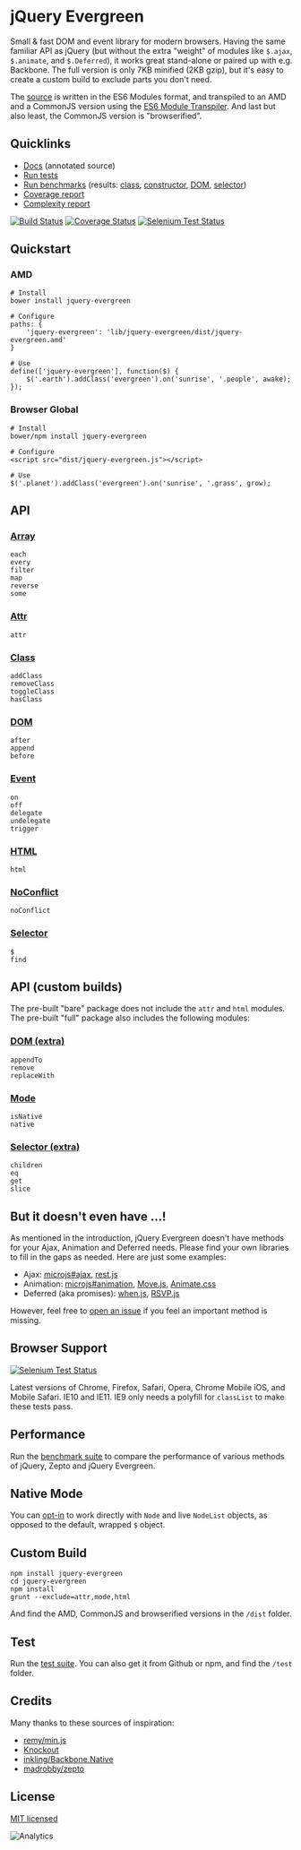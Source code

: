 # jQuery Evergreen

Small & fast DOM and event library for modern browsers.
Having the same familiar API as jQuery (but without the extra "weight" of modules like `$.ajax`, `$.animate`, and `$.Deferred`), it works great stand-alone or paired up with e.g. Backbone.
The full version is only 7KB minified (2KB gzip), but it's easy to create a custom build to exclude parts you don't need.

The [source](https://github.com/webpro/jquery-evergreen) is written in the ES6 Modules format, and transpiled to an AMD and a CommonJS version using the [ES6 Module Transpiler](http://square.github.io/es6-module-transpiler/). And last but also least, the CommonJS version is "browserified".

## Quicklinks

* [Docs](http://webpro.github.io/jquery-evergreen/doc/) (annotated source)
* [Run tests](http://webpro.github.io/jquery-evergreen/test/)
* [Run benchmarks](http://webpro.github.io/jquery-evergreen/benchmark/) (results: [class](http://www.browserscope.org/user/tests/table/agt1YS1wcm9maWxlcnIRCxIEVGVzdBiAgICkvo7WCQw?v=3&layout=simple), [constructor](http://www.browserscope.org/user/tests/table/agt1YS1wcm9maWxlcnIRCxIEVGVzdBiAgICkyo2ECQw?v=3&layout=simple), [DOM](http://www.browserscope.org/user/tests/table/agt1YS1wcm9maWxlcnIRCxIEVGVzdBiAgIDk0Jv_Cgw?v=3&layout=simple), [selector](http://www.browserscope.org/user/tests/table/agt1YS1wcm9maWxlcnIRCxIEVGVzdBiAgICkzLXNCAw?v=3&layout=simple))
* [Coverage report](http://webpro.github.io/jquery-evergreen/coverage/dist/jquery-evergreen.js.html)
* [Complexity report](http://webpro.github.io/jquery-evergreen/complexity/)

[![Build Status](https://travis-ci.org/webpro/jquery-evergreen.png?branch=master)](https://travis-ci.org/webpro/jquery-evergreen)
[![Coverage Status](https://coveralls.io/repos/webpro/jquery-evergreen/badge.png?branch=master)](https://coveralls.io/r/webpro/jquery-evergreen?branch=master)
[![Selenium Test Status](https://saucelabs.com/buildstatus/webpro)](https://saucelabs.com/u/webpro)

## Quickstart

### AMD

    # Install
	bower install jquery-evergreen

	# Configure
	paths: {
		'jquery-evergreen': 'lib/jquery-evergreen/dist/jquery-evergreen.amd'
	}

	# Use
	define(['jquery-evergreen'], function($) {
		$('.earth').addClass('evergreen').on('sunrise', '.people', awake);
	});

### Browser Global

    # Install
	bower/npm install jquery-evergreen

	# Configure
	<script src="dist/jquery-evergreen.js"></script>

	# Use
	$('.planet').addClass('evergreen').on('sunrise', '.grass', grow);

## API

### [Array](http://webpro.github.io/jquery-evergreen/doc/array.html)

    each
    every
    filter
    map
    reverse
    some

### [Attr](http://webpro.github.io/jquery-evergreen/doc/attr.html)

	attr

### [Class](http://webpro.github.io/jquery-evergreen/doc/class.html)

	addClass
	removeClass
	toggleClass
	hasClass

### [DOM](http://webpro.github.io/jquery-evergreen/doc/dom.html)

	after
	append
	before

### [Event](http://webpro.github.io/jquery-evergreen/doc/event.html)

	on
	off
	delegate
	undelegate
	trigger

### [HTML](http://webpro.github.io/jquery-evergreen/doc/html.html)

	html

### [NoConflict](http://webpro.github.io/jquery-evergreen/doc/noconflict.html)

	noConflict

### [Selector](http://webpro.github.io/jquery-evergreen/doc/selector.html)

	$
	find


## API (custom builds)

The pre-built "bare" package does not include the `attr` and `html` modules.
The pre-built "full" package also includes the following modules:

### [DOM (extra)](http://webpro.github.io/jquery-evergreen/doc/dom_extra.html)

	appendTo
    remove
    replaceWith

### [Mode](http://webpro.github.io/jquery-evergreen/doc/mode.html)

	isNative
	native

### [Selector (extra)](http://webpro.github.io/jquery-evergreen/doc/selector_extra.html)

	children
	eq
	get
	slice

## But it doesn't even have ...!

As mentioned in the introduction, jQuery Evergreen doesn't have methods for your Ajax, Animation and Deferred needs. Please find your own libraries to fill in the gaps as needed. Here are just some examples:

* Ajax: [microjs#ajax](http://microjs.com/#ajax), [rest.js](https://github.com/cujojs/rest)
* Animation: [microjs#animation](http://microjs.com/#animation), [Move.js](http://visionmedia.github.io/move.js/), [Animate.css](https://daneden.me/animate/)
* Deferred (aka promises): [when.js](https://github.com/cujojs/when), [RSVP.js](https://github.com/tildeio/rsvp.js)

However, feel free to [open an issue](https://github.com/webpro/jquery-evergreen/issues) if you feel an important method is missing.

## Browser Support

[![Selenium Test Status](https://saucelabs.com/browser-matrix/webpro.svg)](https://saucelabs.com/u/webpro)

Latest versions of Chrome, Firefox, Safari, Opera, Chrome Mobile iOS, and Mobile Safari. IE10 and IE11. IE9 only needs a polyfill for `classList` to make these tests pass.

## Performance

Run the [benchmark suite](http://webpro.github.io/jquery-evergreen/benchmark/) to compare the performance of various methods of jQuery, Zepto and jQuery Evergreen.

## Native Mode

You can [opt-in](http://webpro.github.io/jquery-evergreen/doc/mode.html) to work directly with `Node` and live `NodeList` objects, as opposed to the default, wrapped `$` object.

## Custom Build

	npm install jquery-evergreen
	cd jquery-evergreen
	npm install
	grunt --exclude=attr,mode,html

And find the AMD, CommonJS and browserified versions in the `/dist` folder.

## Test

Run the [test suite](http://webpro.github.io/jquery-evergreen/test/). You can also get it from Github or npm, and find the `/test` folder.

## Credits

Many thanks to these sources of inspiration:

* [remy/min.js](https://github.com/remy/min.js)
* [Knockout](https://github.com/knockout/knockout/blob/master/src/utils.js)
* [inkling/Backbone.Native](https://github.com/inkling/backbone.native/blob/master/backbone.native.js)
* [madrobby/zepto](https://github.com/madrobby/zepto/)

## License

[MIT licensed](http://webpro.mit-license.org)

![Analytics](https://ga-beacon.appspot.com/UA-17415234-3/jquery-evergreen/readme?pixel)

